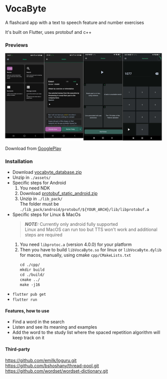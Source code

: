 # VocaByte

A flashcard app with a text to speech feature and number exercises

It's built on Flutter, uses protobuf and c++

### Previews
![1](/sceenshots/1.png)

Download from [GooglePlay](https://play.google.com/store/apps/details?id=com.vocabyte.app)

### Installation
- Download [vocabyte_database.zip](https://drive.google.com/file/d/1wrj2WB0nyim_vNM6Ui_7sgEldKpbLxdM/view?usp=sharing)
- Unzip in <code>./assets/</code>
- Specific steps for Android
    1) You need NDK
    2) Download [protobuf_static_android.zip](https://drive.google.com/file/d/1fFBxQSi3GS8vyZz-RpwgJuuJ3ZcIdsWS/view?usp=sharing)
    3) Unzip in <code>./lib_pack/</code><br>
    The folder must be <code>./lib_pack/android/protobuf/${YOUR_ARCH}/lib/libprotobuf.a</code>
- Specific steps for Linux & MacOs
    > **_NOTE:_**  Currently only android fully supported<br>
        Linux and MacOS can run too but TTS won't work and additional steps are required<br>
    1) You need ``libprotoc.a`` (version 4.0.0) for your platform<br>
    2) Then you have to build ``libVocaByte.so`` for linux or ``libVocaByte.dylib`` for macos, manually, using cmake ``cpp/CMakeLists.txt``<br>
        ```
        cd ./cpp/
        mkdir build
        cd ./build/
        cmake ../
        make -j16
        ```
- ``flutter pub get``
- ``flutter run``

#### Features, how to use
 - Find a word in the search
 - Listen and see its meaning and examples
 - Add the word to the study list where the spaced repetition algorithm will keep track on it

#### Third-party
https://github.com/emilk/loguru.git<br>
https://github.com/bshoshany/thread-pool.git<br>
https://github.com/wordset/wordset-dictionary.git